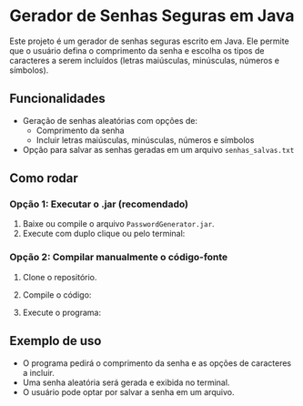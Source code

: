# Gerador de Senhas Seguras em Java

Este projeto é um gerador de senhas seguras escrito em Java. Ele permite que o usuário defina o comprimento da senha e escolha os tipos de caracteres a serem incluídos (letras maiúsculas, minúsculas, números e símbolos).

## Funcionalidades

- Geração de senhas aleatórias com opções de:
  - Comprimento da senha
  - Incluir letras maiúsculas, minúsculas, números e símbolos
- Opção para salvar as senhas geradas em um arquivo `senhas_salvas.txt`

## Como rodar

### Opção 1: Executar o .jar (recomendado)
1. Baixe ou compile o arquivo `PasswordGenerator.jar`.
2. Execute com duplo clique ou pelo terminal:


###  Opção 2: Compilar manualmente o código-fonte
1. Clone o repositório.
2. Compile o código:

3. Execute o programa:


## Exemplo de uso

- O programa pedirá o comprimento da senha e as opções de caracteres a incluir.
- Uma senha aleatória será gerada e exibida no terminal.
- O usuário pode optar por salvar a senha em um arquivo.


